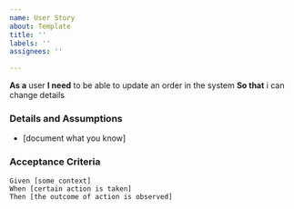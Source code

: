 ```yaml
---
name: User Story
about: Template
title: ''
labels: ''
assignees: ''

---
```


**As a** user
 **I need** to be able to update an order in the system
 **So that** i can change details
   
 ### Details and Assumptions
 * [document what you know]
   
 ### Acceptance Criteria  
   
 ```gherkin
 Given [some context]
 When [certain action is taken]
 Then [the outcome of action is observed]
 ```
